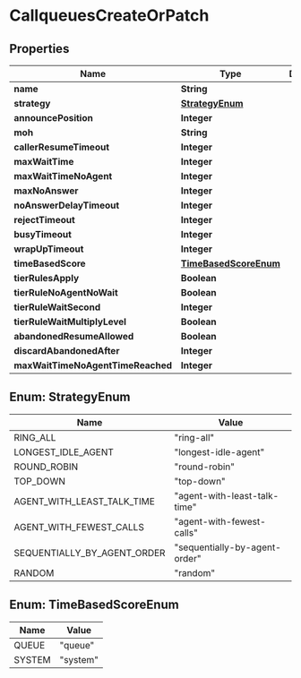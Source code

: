 

# CallqueuesCreateOrPatch


## Properties

| Name | Type | Description | Notes |
|------------ | ------------- | ------------- | -------------|
|**name** | **String** |  |  |
|**strategy** | [**StrategyEnum**](#StrategyEnum) |  |  |
|**announcePosition** | **Integer** |  |  [optional] |
|**moh** | **String** |  |  |
|**callerResumeTimeout** | **Integer** |  |  |
|**maxWaitTime** | **Integer** |  |  |
|**maxWaitTimeNoAgent** | **Integer** |  |  |
|**maxNoAnswer** | **Integer** |  |  |
|**noAnswerDelayTimeout** | **Integer** |  |  [optional] |
|**rejectTimeout** | **Integer** |  |  [optional] |
|**busyTimeout** | **Integer** |  |  [optional] |
|**wrapUpTimeout** | **Integer** |  |  [optional] |
|**timeBasedScore** | [**TimeBasedScoreEnum**](#TimeBasedScoreEnum) |  |  |
|**tierRulesApply** | **Boolean** |  |  |
|**tierRuleNoAgentNoWait** | **Boolean** |  |  |
|**tierRuleWaitSecond** | **Integer** |  |  [optional] |
|**tierRuleWaitMultiplyLevel** | **Boolean** |  |  |
|**abandonedResumeAllowed** | **Boolean** |  |  |
|**discardAbandonedAfter** | **Integer** |  |  [optional] |
|**maxWaitTimeNoAgentTimeReached** | **Integer** |  |  |



## Enum: StrategyEnum

| Name | Value |
|---- | -----|
| RING_ALL | &quot;ring-all&quot; |
| LONGEST_IDLE_AGENT | &quot;longest-idle-agent&quot; |
| ROUND_ROBIN | &quot;round-robin&quot; |
| TOP_DOWN | &quot;top-down&quot; |
| AGENT_WITH_LEAST_TALK_TIME | &quot;agent-with-least-talk-time&quot; |
| AGENT_WITH_FEWEST_CALLS | &quot;agent-with-fewest-calls&quot; |
| SEQUENTIALLY_BY_AGENT_ORDER | &quot;sequentially-by-agent-order&quot; |
| RANDOM | &quot;random&quot; |



## Enum: TimeBasedScoreEnum

| Name | Value |
|---- | -----|
| QUEUE | &quot;queue&quot; |
| SYSTEM | &quot;system&quot; |



